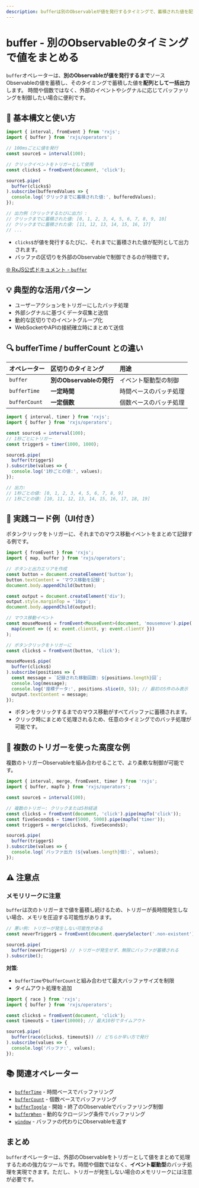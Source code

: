 ```yaml
---
description: bufferは別のObservableが値を発行するタイミングで、蓄積された値を配列にまとめて出力するRxJSオペレーターで、イベント駆動型のバッチ処理に最適です。
---
```


# buffer - 別のObservableのタイミングで値をまとめる

`buffer`オペレーターは、**別のObservableが値を発行するまで**ソースObservableの値を蓄積し、そのタイミングで蓄積した値を**配列として一括出力**します。
時間や個数ではなく、外部のイベントやシグナルに応じてバッファリングを制御したい場合に便利です。

## 🔰 基本構文と使い方

```ts
import { interval, fromEvent } from 'rxjs';
import { buffer } from 'rxjs/operators';

// 100msごとに値を発行
const source$ = interval(100);

// クリックイベントをトリガーとして使用
const clicks$ = fromEvent(document, 'click');

source$.pipe(
  buffer(clicks$)
).subscribe(bufferedValues => {
  console.log('クリックまでに蓄積された値:', bufferedValues);
});

// 出力例（クリックするたびに出力）:
// クリックまでに蓄積された値: [0, 1, 2, 3, 4, 5, 6, 7, 8, 9, 10]
// クリックまでに蓄積された値: [11, 12, 13, 14, 15, 16, 17]
// ...
```

- `clicks$`が値を発行するたびに、それまでに蓄積された値が配列として出力されます。
- バッファの区切りを外部のObservableで制御できるのが特徴です。

[🌐 RxJS公式ドキュメント - `buffer`](https://rxjs.dev/api/operators/buffer)

## 💡 典型的な活用パターン

- ユーザーアクションをトリガーにしたバッチ処理
- 外部シグナルに基づくデータ収集と送信
- 動的な区切りでのイベントグループ化
- WebSocketやAPIの接続確立時にまとめて送信

## 🔍 bufferTime / bufferCount との違い

| オペレーター | 区切りのタイミング | 用途 |
|:---|:---|:---|
| `buffer` | **別のObservableの発行** | イベント駆動型の制御 |
| `bufferTime` | **一定時間** | 時間ベースのバッチ処理 |
| `bufferCount` | **一定個数** | 個数ベースのバッチ処理 |

```ts
import { interval, timer } from 'rxjs';
import { buffer } from 'rxjs/operators';

const source$ = interval(100);
// 1秒ごとにトリガー
const trigger$ = timer(1000, 1000);

source$.pipe(
  buffer(trigger$)
).subscribe(values => {
  console.log('1秒ごとの値:', values);
});

// 出力:
// 1秒ごとの値: [0, 1, 2, 3, 4, 5, 6, 7, 8, 9]
// 1秒ごとの値: [10, 11, 12, 13, 14, 15, 16, 17, 18, 19]
```

## 🧠 実践コード例（UI付き）

ボタンクリックをトリガーに、それまでのマウス移動イベントをまとめて記録する例です。

```ts
import { fromEvent } from 'rxjs';
import { map, buffer } from 'rxjs/operators';

// ボタンと出力エリアを作成
const button = document.createElement('button');
button.textContent = 'マウス移動を記録';
document.body.appendChild(button);

const output = document.createElement('div');
output.style.marginTop = '10px';
document.body.appendChild(output);

// マウス移動イベント
const mouseMoves$ = fromEvent<MouseEvent>(document, 'mousemove').pipe(
  map(event => ({ x: event.clientX, y: event.clientY }))
);

// ボタンクリックをトリガーに
const clicks$ = fromEvent(button, 'click');

mouseMoves$.pipe(
  buffer(clicks$)
).subscribe(positions => {
  const message = `記録された移動回数: ${positions.length}回`;
  console.log(message);
  console.log('座標データ:', positions.slice(0, 5)); // 最初の5件のみ表示
  output.textContent = message;
});
```

- ボタンをクリックするまでのマウス移動がすべてバッファに蓄積されます。
- クリック時にまとめて処理されるため、任意のタイミングでのバッチ処理が可能です。

## 🎯 複数のトリガーを使った高度な例

複数のトリガーObservableを組み合わせることで、より柔軟な制御が可能です。

```ts
import { interval, merge, fromEvent, timer } from 'rxjs';
import { buffer, mapTo } from 'rxjs/operators';

const source$ = interval(100);

// 複数のトリガー: クリックまたは5秒経過
const clicks$ = fromEvent(document, 'click').pipe(mapTo('click'));
const fiveSeconds$ = timer(5000, 5000).pipe(mapTo('timer'));
const trigger$ = merge(clicks$, fiveSeconds$);

source$.pipe(
  buffer(trigger$)
).subscribe(values => {
  console.log(`バッファ出力 (${values.length}個):`, values);
});
```

## ⚠️ 注意点

### メモリリークに注意

`buffer`は次のトリガーまで値を蓄積し続けるため、トリガーが長時間発生しない場合、メモリを圧迫する可能性があります。

```ts
// 悪い例: トリガーが発生しない可能性がある
const neverTrigger$ = fromEvent(document.querySelector('.non-existent'), 'click');

source$.pipe(
  buffer(neverTrigger$) // トリガーが発生せず、無限にバッファが蓄積される
).subscribe();
```

**対策**:
- `bufferTime`や`bufferCount`と組み合わせて最大バッファサイズを制限
- タイムアウト処理を追加

```ts
import { race } from 'rxjs';
import { buffer } from 'rxjs/operators';

const clicks$ = fromEvent(document, 'click');
const timeout$ = timer(10000); // 最大10秒でタイムアウト

source$.pipe(
  buffer(race(clicks$, timeout$)) // どちらか早い方で発行
).subscribe(values => {
  console.log('バッファ:', values);
});
```

## 📚 関連オペレーター

- [`bufferTime`](./bufferTime) - 時間ベースでバッファリング
- [`bufferCount`](./bufferCount) - 個数ベースでバッファリング
- [`bufferToggle`](./bufferToggle) - 開始・終了のObservableでバッファリング制御
- [`bufferWhen`](./bufferWhen) - 動的なクロージング条件でバッファリング
- [`window`](./windowTime) - バッファの代わりにObservableを返す

## まとめ

`buffer`オペレーターは、外部のObservableをトリガーとして値をまとめて処理するための強力なツールです。時間や個数ではなく、**イベント駆動型**のバッチ処理を実現できます。ただし、トリガーが発生しない場合のメモリリークには注意が必要です。

